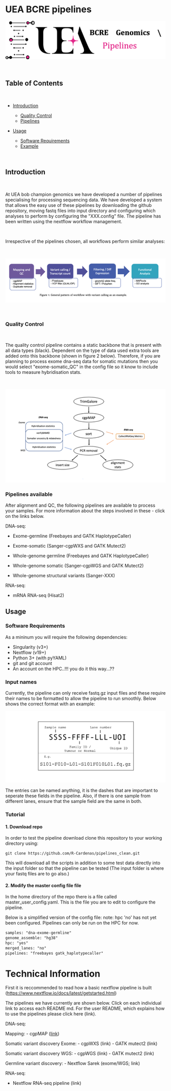 # UEA BCRE pipelines

![logo](misc/logo.png)


<br />

<!-- TABLE OF CONTENTS -->
## Table of Contents

<br />

* [Introduction](#Introduction)
  - [Quality Control](#Quality-Control)
  - [Pipelines](#Pipelines-available)

* [Usage](#Usage)
  - [Software Requirements](#Software-Requirements)
  - [Example](#Example)

<br />


## Introduction

<br />

At UEA bob champion genomics we have developed a number of pipelines specialising for processing sequencing data. We have developed a system that allows the easy use of these pipelines by downloading the github repository, moving fastq files into input directory and configuring which analyses to perform by configuring the "XXX.config" file. The pipeline has been written using the nextflow workflow management.

<br />

Irrespective of the pipelines chosen, all workflows perform similar analyses:

<br />

![figure-1](misc/figure1.png)

<br />



### Quality Control

<br />

The quality control pipeline contains a static backbone that is present with all data types (black). Dependent on the type of data used extra tools are added onto this backbone (shown in figure 2 below). Therefore, if you are planning to process exome dna-seq data for somatic mutations then you would select "exome-somatic_QC" in the config file so it know to include tools to measure hybridisation stats.

<br />

![figure-2](misc/figure2.png)



### Pipelines available

After alignment and QC, the following pipelines are available to process your samples. For more information about the steps involved in these - click on the links below.

DNA-seq:

  - Exome-germline (Freebayes and GATK HaplotypeCaller)
  - Exome-somatic (Sanger-cgpWXS and GATK Mutect2)

  - Whole-genome germline (Freebayes and GATK HaplotypeCaller)
  - Whole-genome somatic (Sanger-cgpWGS and GATK Mutect2)
  - Whole-genome structural variants (Sanger-XXX)


RNA-seq:

  - mRNA RNA-seq (Hisat2)


## Usage

### Software Requirements

As a mininum you will require the following dependencies:

  - Singularity (v3+)
  - Nextflow (v19+)
  - Python 3+ (with pyYAML)
  - git and git account
  - An account on the HPC..!!! you do it this way...??


### Input names

Currently, the pipeline can only receive fastq.gz input files and these require their names to be formatted to allow the pipeline to run smoothly. Below shows the correct format with an example:

![figure-3](misc/figure3.png)


The entries can be named anything, it is the dashes that are important to seperate these fields in the pipeline. Also, if there is one sample from different lanes, ensure that the sample field are the same in both.



### Tutorial


#### 1. Download repo


In order to test the pipeline download clone this repository to your working directory using:

```
git clone https://github.com/R-Cardenas/pipelines_clean.git
```

This will download all the scripts in addition to some test data directly into the input folder so that the pipeline can be tested (The input folder is where your fastq files are to go also.)



#### 2. Modify the master config file file


In the home directory of the repo there is a file called master_user_config.yaml. This is the file you are to edit to configure the pipeline.

Below is a simplified version of the config file:
note: hpc 'no' has not yet been configured. Pipelines can only be run on the HPC for now.


```
samples: "dna-exome-germline"
genome_assemble: "hg38"
hpc: "yes"
merged_lanes: "no"
pipelines: "freebayes gatk_haplotypecaller"
```


# Technical Information

First it is reccommended to read how a basic nextflow pipeline is built (https://www.nextflow.io/docs/latest/getstarted.html)

The pipelines we have currently are shown below. Click on each individual link to access each README md. For the user README, which explains how to use the pipelines please click here (link).

DNA-seq:

  Mapping:
    - cgpMAP ([link](DNAseq/DNAseq_README.md))

  Somatic variant discovery Exome:
    - cgpWXS (link)
    - GATK mutect2 (link)

  Somatic variant discovery WGS:
    - cgpWGS (link)
    - GATK mutect2 (link)

  Germline variant discovery:
    - Nextflow Sarek (exome/WGS; link)

RNA-seq:
  - Nextflow RNA-seq pipeline (link)
